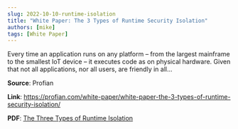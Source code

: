 ```yaml
---
slug: 2022-10-10-runtime-isolation
title: "White Paper: The 3 Types of Runtime Security Isolation"
authors: [mike]
tags: [White Paper]
---
```

Every time an application runs on any platform – from the largest mainframe to the smallest IoT device – it executes code as on physical hardware. Given that not all applications, nor all users, are friendly in all...

**Source**: Profian

**Link**: https://profian.com/white-paper/white-paper-the-3-types-of-runtime-security-isolation/

**PDF**: [The Three Types of Runtime Isolation](/assets/docs/The_three_types_of_runtime_isolation.pdf)